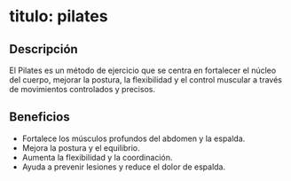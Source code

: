# titulo: pilates

## Descripción
El Pilates es un método de ejercicio que se centra en fortalecer el núcleo del cuerpo, mejorar la postura, la flexibilidad y el control muscular a través de movimientos controlados y precisos.

## Beneficios
- Fortalece los músculos profundos del abdomen y la espalda.
- Mejora la postura y el equilibrio.
- Aumenta la flexibilidad y la coordinación.
- Ayuda a prevenir lesiones y reduce el dolor de espalda.